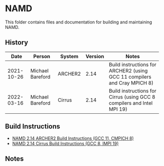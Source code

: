 NAMD
====

This folder contains files and documentation for building and maintaining NAMD.

History
-------

Date | Person | System | Version | Notes
---- | -------|--------|---------|------
2021-10-26 | Michael Bareford | ARCHER2 | 2.14 | Build instructions for ARCHER2 (using GCC 11 compilers and Cray MPICH 8)
2022-03-16 | Michael Bareford | Cirrus | 2.14 | Build instructions for Cirrus (using GCC 8 compilers and Intel MPI 19)

Build Instructions
------------------

* [NAMD 2.14 ARCHER2 Build Instructions (GCC 11, CMPICH 8)](build_namd_2.14_archer2_gcc11_cmpich8.md)
* [NAMD 2.14 Cirrus Build Instructions (GCC 8, IMPI 19)](build_namd_2.14_cirrus_gcc8_impi19.md)

Notes
-----
